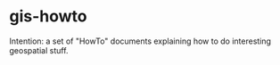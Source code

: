 # gis-howto
Intention: a set of "HowTo" documents explaining how to do interesting geospatial stuff.
